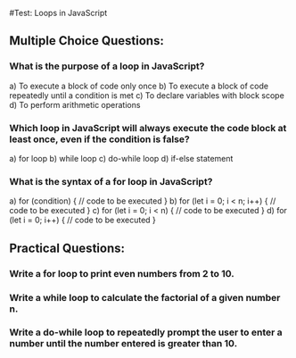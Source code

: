 #Test: Loops in JavaScript

## Multiple Choice Questions:
### What is the purpose of a loop in JavaScript?

a) To execute a block of code only once
b) To execute a block of code repeatedly until a condition is met
c) To declare variables with block scope
d) To perform arithmetic operations
### Which loop in JavaScript will always execute the code block at least once, even if the condition is false?

a) for loop
b) while loop
c) do-while loop
d) if-else statement
### What is the syntax of a for loop in JavaScript?

a) for (condition) { // code to be executed }
b) for (let i = 0; i < n; i++) { // code to be executed }
c) for (let i = 0; i < n) { // code to be executed }
d) for (let i = 0; i++) { // code to be executed }

## Practical Questions:
### Write a for loop to print even numbers from 2 to 10.

### Write a while loop to calculate the factorial of a given number n.

### Write a do-while loop to repeatedly prompt the user to enter a number until the number entered is greater than 10.

